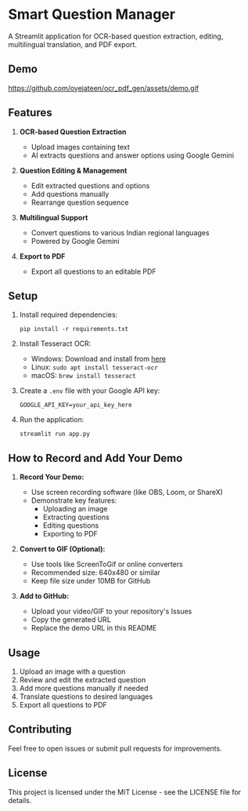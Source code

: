 # Smart Question Manager

A Streamlit application for OCR-based question extraction, editing, multilingual translation, and PDF export.

## Demo

https://github.com/oyejateen/ocr_pdf_gen/assets/demo.gif


## Features

1. **OCR-based Question Extraction**
   - Upload images containing text
   - AI extracts questions and answer options using Google Gemini

2. **Question Editing & Management**
   - Edit extracted questions and options
   - Add questions manually
   - Rearrange question sequence

3. **Multilingual Support**
   - Convert questions to various Indian regional languages
   - Powered by Google Gemini

4. **Export to PDF**
   - Export all questions to an editable PDF

## Setup

1. Install required dependencies:
   ```
   pip install -r requirements.txt
   ```

2. Install Tesseract OCR:
   - Windows: Download and install from [here](https://github.com/UB-Mannheim/tesseract/wiki)
   - Linux: `sudo apt install tesseract-ocr`
   - macOS: `brew install tesseract`

3. Create a `.env` file with your Google API key:
   ```
   GOOGLE_API_KEY=your_api_key_here
   ```

4. Run the application:
   ```
   streamlit run app.py
   ```

## How to Record and Add Your Demo

1. **Record Your Demo:**
   - Use screen recording software (like OBS, Loom, or ShareX)
   - Demonstrate key features:
     - Uploading an image
     - Extracting questions
     - Editing questions
     - Exporting to PDF

2. **Convert to GIF (Optional):**
   - Use tools like ScreenToGif or online converters
   - Recommended size: 640x480 or similar
   - Keep file size under 10MB for GitHub

3. **Add to GitHub:**
   - Upload your video/GIF to your repository's Issues
   - Copy the generated URL
   - Replace the demo URL in this README

## Usage

1. Upload an image with a question
2. Review and edit the extracted question
3. Add more questions manually if needed
4. Translate questions to desired languages
5. Export all questions to PDF

## Contributing

Feel free to open issues or submit pull requests for improvements.

## License

This project is licensed under the MIT License - see the LICENSE file for details. 